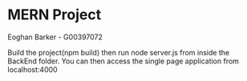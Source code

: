 # MERN Project
Eoghan Barker - G00397072

Build the project(npm build) then run node server.js from inside the BackEnd folder.
You can then access the single page application from localhost:4000
